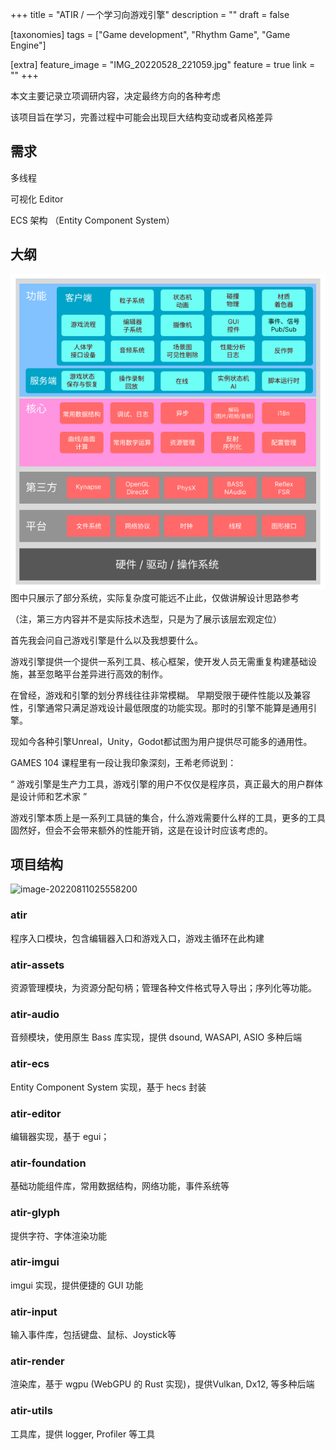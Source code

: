 +++
title = "ATIR / 一个学习向游戏引擎"
description = ""
draft = false

[taxonomies]
tags = ["Game development", "Rhythm Game", "Game Engine"]

[extra]
feature_image = "IMG_20220528_221059.jpg"
feature = true
link = "" 
+++

本文主要记录立项调研内容，决定最终方向的各种考虑

该项目旨在学习，完善过程中可能会出现巨大结构变动或者风格差异

## 需求

多线程

可视化 Editor

ECS 架构 （Entity Component System）

## 大纲

![ATIR Draft](ATIR.png)
图中只展示了部分系统，实际复杂度可能远不止此，仅做讲解设计思路参考

（注，第三方内容并不是实际技术选型，只是为了展示该层宏观定位）

首先我会问自己游戏引擎是什么以及我想要什么。

游戏引擎提供一个提供一系列工具、核心框架，使开发人员无需重复构建基础设施，甚至忽略平台差异进行高效的制作。

在曾经，游戏和引擎的划分界线往往非常模糊。
早期受限于硬件性能以及兼容性，引擎通常只满足游戏设计最低限度的功能实现。那时的引擎不能算是通用引擎。

现如今各种引擎Unreal，Unity，Godot都试图为用户提供尽可能多的通用性。

GAMES 104 课程里有一段让我印象深刻，王希老师说到：

“ 游戏引擎是生产力工具，游戏引擎的用户不仅仅是程序员，真正最大的用户群体是设计师和艺术家 ”

游戏引擎本质上是一系列工具链的集合，什么游戏需要什么样的工具，更多的工具固然好，但会不会带来额外的性能开销，这是在设计时应该考虑的。



## 项目结构

![image-20220811025558200](E:\summonsteve.github.io\content\blog\2022\2022-05-28-atir\image-20220811025558200.png)



### atir

程序入口模块，包含编辑器入口和游戏入口，游戏主循环在此构建

### atir-assets

资源管理模块，为资源分配句柄；管理各种文件格式导入导出；序列化等功能。

### atir-audio

音频模块，使用原生 Bass 库实现，提供 dsound, WASAPI, ASIO 多种后端

### atir-ecs

Entity Component System 实现，基于 hecs 封装

### atir-editor

编辑器实现，基于 egui；

### atir-foundation

基础功能组件库，常用数据结构，网络功能，事件系统等

### atir-glyph

提供字符、字体渲染功能

### atir-imgui

imgui 实现，提供便捷的 GUI 功能

### atir-input

输入事件库，包括键盘、鼠标、Joystick等

### atir-render

渲染库，基于 wgpu (WebGPU 的 Rust 实现)，提供Vulkan, Dx12, 等多种后端

### atir-utils

工具库，提供 logger, Profiler 等工具

